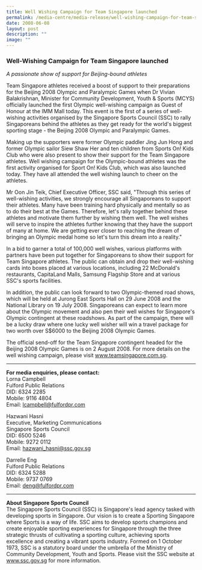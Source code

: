 ```yaml
---
title: Well Wishing Campaign for Team Singapore launched
permalink: /media-centre/media-release/well-wishing-campaign-for-team-singapore-launched/
date: 2008-06-08
layout: post
description: ""
image: ""
---
```

### **Well-Wishing Campaign for Team Singapore launched**

_A passionate show of support for Beijing-bound athletes_

Team Singapore athletes received a boost of support to their preparations for the Beijing 2008 Olympic and Paralympic Games when Dr Vivian Balakrishnan, Minister for Community Development, Youth & Sports (MCYS) officially launched the first Olympic well-wishing campaign as Guest of Honour at the IMM Mall today. This event is the first of a series of well-wishing activities organised by the Singapore Sports Council (SSC) to rally Singaporeans behind the athletes as they get ready for the world's biggest sporting stage - the Beijing 2008 Olympic and Paralympic Games.

Making up the supporters were former Olympic paddler Jing Jun Hong and former Olympic sailor Siew Shaw Her and ten children from Sports On! Kids Club who were also present to show their support for the Team Singapore athletes. Well wishing campaign for the Olympic-bound athletes was the first activity organised for Sport On! Kids Club, which was also launched today. They have all attended the well wishing launch to cheer on the athletes.

Mr Oon Jin Teik, Chief Executive Officer, SSC said, "Through this series of well-wishing activities, we strongly encourage all Singaporeans to support their athletes. Many have been training hard physically and mentally so as to do their best at the Games. Therefore, let's rally together behind these athletes and motivate them further by wishing them well. The well wishes will serve to inspire the athletes further knowing that they have the support of many at home. We are getting ever closer to reaching the dream of bringing an Olympic medal home so let's turn this dream into a reality."

In a bid to garner a total of 100,000 well wishes, various platforms with partners have been put together for Singaporeans to show their support for Team Singapore athletes. The public can obtain and drop their well-wishing cards into boxes placed at various locations, including 22 McDonald's restaurants, CapitaLand Malls, Samsung Flagship Store and at various SSC's sports facilities.

In addition, the public can look forward to two Olympic-themed road shows, which will be held at Jurong East Sports Hall on 29 June 2008 and the National Library on 19 July 2008. Singaporeans can expect to learn more about the Olympic movement and also pen their well wishes for Singapore's Olympic contingent at these roadshows. As part of the campaign, there will be a lucky draw where one lucky well wisher will win a travel package for two worth over S$6000 to the Beijing 2008 Olympic Games.

The official send-off for the Team Singapore contingent headed for the Beijing 2008 Olympic Games is on 2 August 2008. For more details on the well wishing campaign, please visit www.teamsingapore.com.sg.

---

**For media enquiries, please contact:**
<br>
Lorna Campbell
<br>
Fulford Public Relations
<br>
DID: 6324 2285
<br>
Mobile: 9116 4804
<br>
Email: [lcampbell@fulfordpr.com](mailto:lcampbell@fulfordpr.com)

Hazwani Hasni
<br>
Executive, Marketing Communications
<br>
Singapore Sports Council
<br>
DID: 6500 5246
<br>
Mobile: 9272 0112
<br>
Email: [hazwani_hasni@ssc.gov.sg](mailto:hazwani_hasni@ssc.gov.sg)

Darrelle Eng
<br>
Fulford Public Relations
<br>
DID: 6324 5288
<br>
Mobile: 9737 0769
<br>
Email: [deng@fulfordpr.com](mailto:deng@fulfordpr.com)

---

**About Singapore Sports Council**<br>
The Singapore Sports Council (SSC) is Singapore's lead agency tasked with developing sports in Singapore. Our vision is to create a Sporting Singapore where Sports is a way of life. SSC aims to develop sports champions and create enjoyable sporting experiences for Singapore through the three strategic thrusts of cultivating a sporting culture, achieving sports excellence and creating a vibrant sports industry. Formed on 1 October 1973, SSC is a statutory board under the umbrella of the Ministry of Community Development, Youth and Sports. Please visit the SSC website at www.ssc.gov.sg for more information.